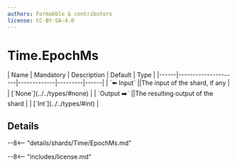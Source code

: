 ```yaml
---
authors: Formabble & contributors
license: CC-BY-SA-4.0
---
```



# Time.EpochMs

<div class="sh-parameters" markdown="1">
| Name | Mandatory | Description | Default | Type |
|------|---------------------|-------------|---------|------|
| `⬅️ Input` ||The input of the shard, if any | | [`None`](../../types/#none) |
| `Output ➡️` ||The resulting output of the shard | | [`Int`](../../types/#int) |

</div>



## Details

--8<-- "details/shards/Time/EpochMs.md"


--8<-- "includes/license.md"

